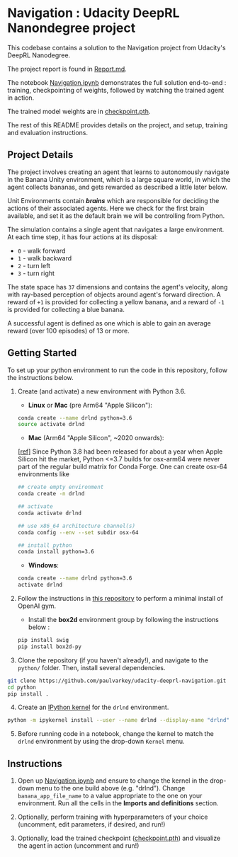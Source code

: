 # Navigation : Udacity DeepRL Nanondegree project

This codebase contains a solution to the Navigation project 
from Udacity's DeepRL Nanodegree. 

The project report is found in [Report.md](Report.md).

The notebook [Navigation.ipynb](Navigation.ipynb) 
demonstrates the full solution end-to-end : 
training, checkpointing of weights, followed by watching the trained agent in action.

The trained model weights are in [checkpoint.pth](checkpoint.pth).

The rest of this README provides details on the project, and setup, training 
and evaluation instructions.

## Project Details

The project involves creating an agent that learns to autonomously navigate in the 
Banana Unity environment, which is a large square world, in which the agent collects 
bananas, and gets rewarded as described a little later below.

Unit Environments contain **_brains_** which are responsible for deciding the actions 
of their associated agents. Here we check for the first brain available, 
and set it as the default brain we will be controlling from Python.

The simulation contains a single agent that navigates a large environment. 
At each time step, it has four actions at its disposal:
- `0` - walk forward 
- `1` - walk backward
- `2` - turn left
- `3` - turn right

The state space has `37` dimensions and contains the agent's velocity, along with ray-based perception of objects around agent's forward direction.  A reward of `+1` is provided for collecting a yellow banana, and a reward of `-1` is provided for collecting a blue banana.

A successful agent is defined as one which is able to gain an average reward (over 100 episodes) of 13 or more.

## Getting Started

To set up your python environment to run the code in this repository, follow the instructions below.

1. Create (and activate) a new environment with Python 3.6.

	- __Linux__ or __Mac__ (pre Arm64 "Apple Silicon"):
	```bash
	conda create --name drlnd python=3.6
	source activate drlnd
	```
    - __Mac__ (Arm64 "Apple Silicon", ~2020 onwards):

    [[ref]](https://stackoverflow.com/a/70219965) Since Python 3.8 had been released for about a year when Apple Silicon hit the market, Python <=3.7 builds for osx-arm64 were never part of the regular build matrix for Conda Forge. One can create osx-64 environments like
	```bash
	## create empty environment
    conda create -n drlnd

    ## activate
    conda activate drlnd

    ## use x86_64 architecture channel(s)
    conda config --env --set subdir osx-64

    ## install python
    conda install python=3.6
	```
	- __Windows__: 
	```bash
	conda create --name drlnd python=3.6 
	activate drlnd
	```
	
2. Follow the instructions in [this repository](https://github.com/openai/gym) to perform a minimal install of OpenAI gym.  
	- Install the **box2d** environment group by following the instructions below : 
    ```bash
    pip install swig
    pip install box2d-py
    ```
	
3. Clone the repository (if you haven't already!), and navigate to the `python/` folder.  Then, install several dependencies.
```bash
git clone https://github.com/paulvarkey/udacity-deeprl-navigation.git
cd python
pip install .
```

4. Create an [IPython kernel](http://ipython.readthedocs.io/en/stable/install/kernel_install.html) for the `drlnd` environment.  
```bash
python -m ipykernel install --user --name drlnd --display-name "drlnd"
```

5. Before running code in a notebook, change the kernel to match the `drlnd` environment by using the drop-down `Kernel` menu. 

## Instructions

1. Open up [Navigation.ipynb](Navigation.ipynb) and ensure to change the kernel in the drop-down menu to the one build above (e.g. "drlnd"). Change `banana_app_file_name` to a value appropriate to the one on your environment. Run all the cells in the **Imports and definitions** section.

2. Optionally, perform training with hyperparameters of your choice (uncomment, edit parameters, if desired, and run!)

3. Optionally, load the trained checkpoint ([checkpoint.pth](checkpoint.pth)) and visualize the agent in action (uncomment and run!)